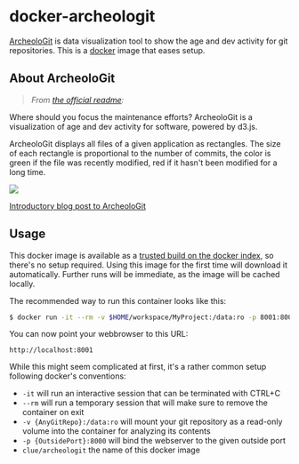# docker-archeologit

[ArcheoloGit](https://github.com/marmelab/ArcheoloGit) is data visualization tool
to show the age and dev activity for git repositories.
This is a [docker](https://www.docker.io) image that eases setup.

## About ArcheoloGit

> *From [the official readme](https://github.com/marmelab/ArcheoloGit#readme):*

Where should you focus the maintenance efforts?
ArcheoloGit is a visualization of age and dev activity for software, powered by d3.js.

ArcheoloGit displays all files of a given application as rectangles.
The size of each rectangle is proportional to the number of commits,
the color is green if the file was recently modified,
red if it hasn't been modified for a long time.

![](http://marmelab.com/images/blog/nav.gif)

[Introductory blog post to ArcheoloGit](http://marmelab.com/blog/2014/05/15/archeologit.html)

## Usage

This docker image is available as a [trusted build on the docker index](https://index.docker.io/u/clue/archeologit/),
so there's no setup required.
Using this image for the first time will download it automatically.
Further runs will be immediate, as the image will be cached locally.

The recommended way to run this container looks like this:

```bash
$ docker run -it --rm -v $HOME/workspace/MyProject:/data:ro -p 8001:8000 clue/archeologit
```

You can now point your webbrowser to this URL:

```
http://localhost:8001
```

While this might seem complicated at first, it's a rather common setup following docker's conventions:

* `-it` will run an interactive session that can be terminated with CTRL+C
* `--rm` will run a temporary session that will make sure to remove the container on exit
* `-v {AnyGitRepo}:/data:ro` will mount your git repository as a read-only volume into the container for analyzing its contents
* `-p {OutsidePort}:8000` will bind the webserver to the given outside port
* `clue/archeologit` the name of this docker image
